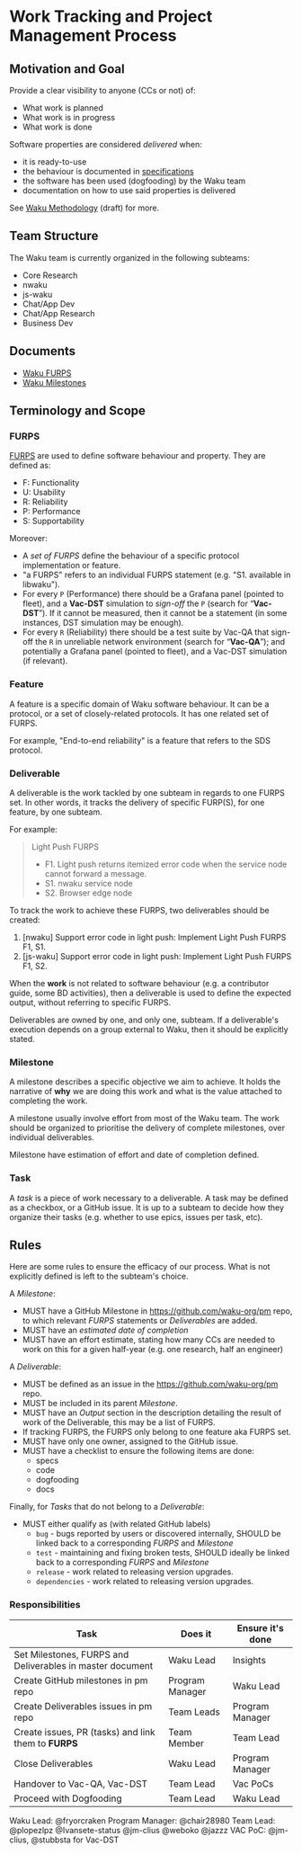 # Work Tracking and Project Management Process

## Motivation and Goal

Provide a clear visibility to anyone (CCs or not) of:
  - What work is planned
  - What work is in progress
  - What work is done

Software properties are considered *delivered* when:

- it is ready-to-use
- the behaviour is documented in [specifications](https://waku.org/specs)
- the software has been used (dogfooding) by the Waku team
- documentation on how to use said properties is delivered

See [Waku Methodology](https://www.notion.so/Waku-Mission-and-Methodology-1a58f96fb65c80b9b789c1bbb9e99915) (draft) for more.

## Team Structure

The Waku team is currently organized in the following subteams:

- Core Research
- nwaku
- js-waku
- Chat/App Dev
- Chat/App Research
- Business Dev

## Documents

- [Waku FURPS](https://www.notion.so/Waku-FURPS-1498f96fb65c803faedef2a591c22c00)
- [Waku Milestones](https://roadmap.logos.co/waku/waku-milestones)

## Terminology and Scope

### FURPS

[FURPS](https://en.wikipedia.org/wiki/FURPS) are used to define software behaviour and property.
They are defined as:
- F: Functionality
- U: Usability
- R: Reliability
- P: Performance
- S: Supportability

Moreover: 

- A *set of FURPS* define the behaviour of a specific protocol implementation or feature.
- "a FURPS" refers to an individual FURPS statement (e.g. "S1. available in libwaku").
- For every `P` (Performance) there should be a Grafana panel (pointed to fleet), and a **Vac-DST** simulation to *sign-off* the `P` (search for “**Vac-DST**”).
  If it cannot be measured, then it cannot be a statement (in some instances, DST simulation may be enough).
- For every `R` (Reliability) there should be a test suite by Vac-QA that sign-off the `R` in unreliable network environment (search for “**Vac-QA**”);  and potentially a Grafana panel (pointed to fleet), and a Vac-DST simulation (if relevant).

### Feature

A feature is a specific domain of Waku software behaviour.
It can be a protocol, or a set of closely-related protocols.
It has one related set of FURPS.

For example, "End-to-end reliability" is a feature that refers to the SDS protocol.

### Deliverable

A deliverable is the work tackled by one subteam in regards to one FURPS set.
In other words, it tracks the delivery of specific FURP(S), for one feature, by one subteam.

For example:

> Light Push FURPS
> - F1. Light push returns itemized error code when the service node cannot forward a message.
> - S1. nwaku service node
> - S2. Browser edge node

To track the work to achieve these FURPS, two deliverables should be created: 

1. [nwaku] Support error code in light push: Implement Light Push FURPS F1, S1.
2. [js-waku] Support error code in light push: Implement Light Push FURPS F1, S2.

When the **work** is not related to software behaviour (e.g. a contributor guide, some BD activities),
then a deliverable is used to define the expected output, without referring to specific FURPS.

Deliverables are owned by one, and only one, subteam.
If a deliverable's execution depends on a group external to Waku, then it should be explicitly stated.

### Milestone

A milestone describes a specific objective we aim to achieve.
It holds the narrative of **why** we are doing this work and what is the value attached to completing the work.

A milestone usually involve effort from most of the Waku team.
The work should be organized to prioritise the delivery of complete milestones, over individual deliverables.

Milestone have estimation of effort and date of completion defined.

### Task

A *task* is a piece of work necessary to a deliverable.
A task may be defined as a checkbox, or a GitHub issue.
It is up to a subteam to decide how they organize their tasks (e.g. whether to use epics, issues per task, etc).

## Rules

Here are some rules to ensure the efficacy of our process.
What is not explicitly defined is left to the subteam's choice.

A _Milestone_:
- MUST have a GitHub Milestone in https://github.com/waku-org/pm repo, to which relevant _FURPS_ statements or _Deliverables_ are added.
- MUST have an *estimated date of completion*
- MUST have an effort estimate, stating how many CCs are needed to work on this for a given half-year (e.g. one research, half an engineer)

A _Deliverable_:
- MUST be defined as an issue in the https://github.com/waku-org/pm repo.
- MUST be included in its parent _Milestone_.
- MUST have an _Output_ section in the description detailing the result of work of the Deliverable, this may be a list of FURPS.
- If tracking FURPS, the FURPS only belong to one feature aka FURPS set.
- MUST have only one owner, assigned to the GitHub issue.
- MUST have a checklist to ensure the following items are done:
  - specs
  - code
  - dogfooding
  - docs

Finally, for _Tasks_ that do not belong to a _Deliverable_:
- MUST either qualify as (with related GitHub labels)
  - `bug` - bugs reported by users or discovered internally, SHOULD be linked back to a corresponding _FURPS_ and _Milestone_
  - `test` - maintaining and fixing broken tests, SHOULD ideally be linked back to a corresponding _FURPS_ and _Milestone_
  - `release` - work related to releasing version upgrades.
  - `dependencies` - work related to releasing version upgrades.

### Responsibilities

| Task                                                      | Does it         | Ensure it's done |
|-----------------------------------------------------------|-----------------|------------------|
| Set Milestones, FURPS and Deliverables in master document | Waku Lead       | Insights         |
| Create GitHub milestones in pm repo                       | Program Manager | Waku Lead        |
| Create Deliverables issues in pm repo                     | Team Leads      | Program Manager  |
| Create issues, PR (tasks) and link them to **FURPS**      | Team Member     | Team Lead        |
| Close Deliverables                                        | Waku Lead       | Program Manager  |
| Handover to Vac-QA, Vac-DST                               | Team Lead       | Vac PoCs         |
| Proceed with Dogfooding                                   | Team Lead       | Waku Lead        |

Waku Lead: @fryorcraken
Program Manager: @chair28980
Team Lead: @plopezlpz @Ivansete-status @jm-clius @weboko @jazzz
VAC PoC: @jm-clius, @stubbsta for Vac-DST
